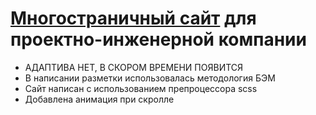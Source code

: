 # [Многостраничный сайт](https://alexlancev.github.io/visco/) для проектно-инженерной компании

- АДАПТИВА НЕТ, В СКОРОМ ВРЕМЕНИ ПОЯВИТСЯ
- В написании разметки использовалась методология БЭМ
- Сайт написан с использованием препроцессора scss
- Добавлена анимация при скролле
